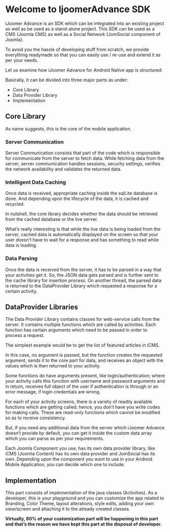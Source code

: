 Welcome to IjoomerAdvance SDK
=====

iJoomer Advance is an SDK which can be integrated into an existing project as well as be used as a stand-alone project. This SDK can be used as a CMS (Joomla CMS) as well as a Social Network (JomSocial component of Joomla). 

To avoid you the hassle of developing stuff from scratch, we provide everything readymade so that you can easily use / re-use and extend it as per your needs.

Let us examine how iJoomer Advance for Android Native app is structured:

Basically, it can be divided into three major parts as under: 
<ul>
<li>Core Library</li>
<li>Data Provider Library</li>
<li>Implementation </li>
</ul>

<h2>Core Library </h2>

As name suggests, this is the core of the mobile application. 

<h3>Server Communication</h3>

Server Communication consists that part of the code which is responsible for communicate from the server to fetch data. 
While fetching data from the server, server communication handles sessions, security settings, verifies the network availability and validates the returned data.

<h3>Intelligent Data Caching</h3>

Once data is received, appropriate caching inside the sqlLite database is done. And depending upon the lifecycle of the data, it is cached and recycled. 

In nutshell, the core library decides whether the data should be retrieved from the cached database or the live server.

What’s really interesting is that while the live data is being loaded from the server, cached data is automatically displayed on the screen so that your user doesn’t have to wait for a response and has something to read while data is loading.


<h3>Data Parsing</h3>

Once the data is received from the server, it has to be parsed in a way that your activities get it. So, the JSON data gets parsed and is further sent to the cache library for insertion process. On another thread, the parsed data is returned to the DataProvider Library which requested a response for a certain activity. 

<h2>DataProvider Libraries</h2> 

The Data Provider Library contains classes for web-service calls from the server. It contains multiple functions which are called by activities. Each function has certain arguments which need to be passed in order to process a request. 

The simplest example would be to get the list of featured articles in iCMS.

In this case, no argument is passed, but the function creates the requested argument, sends it to the core part for data, and receives an object with the values which is then returned to your activity. 

Some functions do have arguments present, like login/authentication; where your activity calls this function with username and password arguments and in return, receives full object of the user if authentication is through or an error message, if login credentials are wrong.

For each of your activity screens, there is a variety of readily available functions which are getting called; hence, you don’t have you write codes for making calls. These are read-only functions which cannot be modified so as to receive consistency. 

But, if you need any additional data from the server which iJoomer Advance doesn’t provide by default, you can get it inside the custom data array which you can parse as per your requirements.

Each Joomla Component you use, has its own data provider library, like iCMS (Joomla Content) has its own data provider and JomSocial has its own. Depending upon the component you want to use in your Android Mobile Application, you can decide which one to include.

<h2>Implementation</h2> 

This part consists of implementation of the java classes (Activities). As a developer, this is your playground and you can customize the app related to Branding, Color Theme, layout alterations, style edits, adding your own view/screen and attaching it to the already created classes. 

<b>Virtually, 80% of your customization part will be happening in this part and that’s the reason we have kept this part at the disposal of developer. </b>

